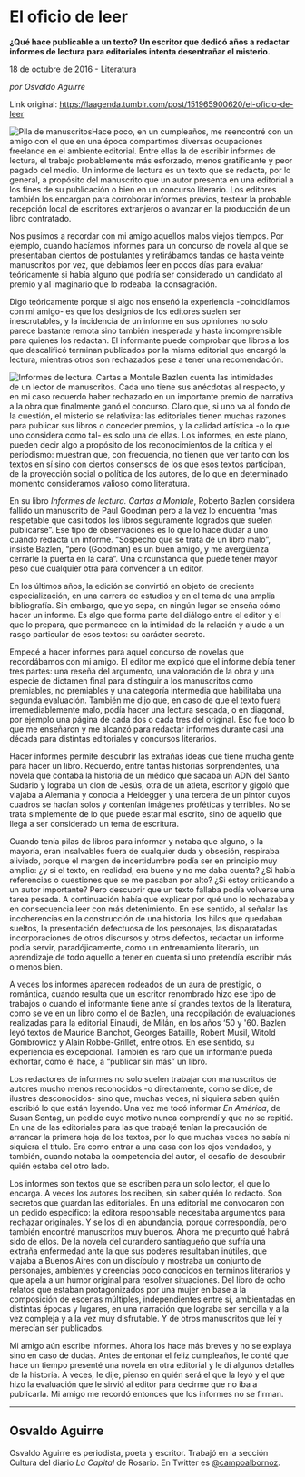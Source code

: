 # El oficio de leer

**¿Qué hace publicable a un texto? Un escritor que dedicó años a redactar informes de lectura para editoriales intenta desentrañar el misterio.**

18 de octubre de 2016 - Literatura

_por Osvaldo Aguirre_

Link original: https://laagenda.tumblr.com/post/151965900620/el-oficio-de-leer

![Pila de manuscritos](https://64.media.tumblr.com/8e3f9c7ec952937c8389c55bcf0ec9a3/tumblr_inline_pjzwkllVkO1t6q87u_500.jpg)Hace poco, en un cumpleaños, me reencontré con un amigo con el que en una época compartimos diversas ocupaciones freelance en el ambiente editorial. Entre ellas la de escribir informes de lectura, el trabajo probablemente más esforzado, menos gratificante y peor pagado del medio. Un informe de lectura es un texto que se redacta, por lo general, a propósito del manuscrito que un autor presenta en una editorial a los fines de su publicación o bien en un concurso literario. Los editores también los encargan para corroborar informes previos, testear la probable recepción local de escritores extranjeros o avanzar en la producción de un libro contratado.

Nos pusimos a recordar con mi amigo aquellos malos viejos tiempos. Por ejemplo, cuando hacíamos informes para un concurso de novela al que se presentaban cientos de postulantes y retirábamos tandas de hasta veinte manuscritos por vez, que debíamos leer en pocos días para evaluar teóricamente si había alguno que podría ser considerado un candidato al premio y al imaginario que lo rodeaba: la consagración.

Digo teóricamente porque si algo nos enseñó la experiencia -coincidíamos con mi amigo- es que los designios de los editores suelen ser inescrutables, y la incidencia de un informe en sus opiniones no solo parece bastante remota sino también inesperada y hasta incomprensible para quienes los redactan. El informante puede comprobar que libros a los que descalificó terminan publicados por la misma editorial que encargó la lectura, mientras otros son rechazados pese a tener una recomendación.

![Informes de lectura. Cartas a Montale](https://64.media.tumblr.com/fb93159e662f16c1cdc15006d537908d/tumblr_inline_pjzwkmwFg91t6q87u_400.jpg) Bazlen cuenta las intimidades  
de un lector de manuscritos. Cada uno tiene sus anécdotas al respecto, y en mi caso recuerdo haber rechazado en un importante premio de narrativa a la obra que finalmente ganó el concurso. Claro que, si uno va al fondo de la cuestión, el misterio se relativiza: las editoriales tienen muchas razones para publicar sus libros o conceder premios, y la calidad artística -o lo que uno considera como tal- es solo una de ellas. Los informes, en este plano, pueden decir algo a propósito de los reconocimientos de la crítica y el periodismo: muestran que, con frecuencia, no tienen que ver tanto con los textos en sí sino con ciertos consensos de los que esos textos participan, de la proyección social o política de los autores, de lo que en determinado momento consideramos valioso como literatura.

En su libro *Informes de lectura. Cartas a Montale*, Roberto Bazlen considera fallido un manuscrito de Paul Goodman pero a la vez lo encuentra “más respetable que casi todos los libros seguramente logrados que suelen publicarse”. Ese tipo de observaciones es lo que lo hace dudar a uno cuando redacta un informe. “Sospecho que se trata de un libro malo”, insiste Bazlen, “pero (Goodman) es un buen amigo, y me avergüenza cerrarle la puerta en la cara”. Una circunstancia que puede tener mayor peso que cualquier otra para convencer a un editor.

En los últimos años, la edición se convirtió en objeto de creciente especialización, en una carrera de estudios y en el tema de una amplia bibliografía. Sin embargo, que yo sepa, en ningún lugar se enseña cómo hacer un informe. Es algo que forma parte del diálogo entre el editor y el que lo prepara, que permanece en la intimidad de la relación y alude a un rasgo particular de esos textos: su carácter secreto.

Empecé a hacer informes para aquel concurso de novelas que recordábamos con mi amigo. El editor me explicó que el informe debía tener tres partes: una reseña del argumento, una valoración de la obra y una especie de dictamen final para distinguir a los manuscritos como premiables, no premiables y una categoría intermedia que habilitaba una segunda evaluación. También me dijo que, en caso de que el texto fuera irremediablemente malo, podía hacer una lectura sesgada, o en diagonal, por ejemplo una página de cada dos o cada tres del original. Eso fue todo lo que me enseñaron y me alcanzó para redactar informes durante casi una década para distintas editoriales y concursos literarios.

Hacer informes permite descubrir las extrañas ideas que tiene mucha gente para hacer un libro. Recuerdo, entre tantas historias sorprendentes, una novela que contaba la historia de un médico que sacaba un ADN del Santo Sudario y lograba un clon de Jesús, otra de un atleta, escritor y gigoló que viajaba a Alemania y conocía a Heidegger y una tercera de un pintor cuyos cuadros se hacían solos y contenían imágenes proféticas y terribles. No se trata simplemente de lo que puede estar mal escrito, sino de aquello que llega a ser considerado un tema de escritura.

Cuando tenía pilas de libros para informar y notaba que alguno, o la mayoría, eran insalvables fuera de cualquier duda y obsesión, respiraba aliviado, porque el margen de incertidumbre podía ser en principio muy amplio: ¿y si el texto, en realidad, era bueno y no me daba cuenta? ¿Si había referencias o cuestiones que se me pasaban por alto? ¿Si estoy criticando a un autor importante? Pero descubrir que un texto fallaba podía volverse una tarea pesada. A continuación había que explicar por qué uno lo rechazaba y en consecuencia leer con más detenimiento. En ese sentido, al señalar las incoherencias en la construcción de una historia, los hilos que quedaban sueltos, la presentación defectuosa de los personajes, las disparatadas incorporaciones de otros discursos y otros defectos, redactar un informe podía servir, paradójicamente, como un entrenamiento literario, un aprendizaje de todo aquello a tener en cuenta si uno pretendía escribir más o menos bien.

A veces los informes aparecen rodeados de un aura de prestigio, o romántica, cuando resulta que un escritor renombrado hizo ese tipo de trabajos o cuando el informante tiene ante sí grandes textos de la literatura, como se ve en un libro como el de Bazlen, una recopilación de evaluaciones realizadas para la editorial Einaudi, de Milán, en los años ‘50 y '60. Bazlen leyó textos de Maurice Blanchot, Georges Bataille, Robert Musil, Witold Gombrowicz y Alain Robbe-Grillet, entre otros. En ese sentido, su experiencia es excepcional. También es raro que un informante pueda exhortar, como él hace, a “publicar sin más” un libro.

Los redactores de informes no solo suelen trabajar con manuscritos de autores mucho menos reconocidos -o directamente, como se dice, de ilustres desconocidos- sino que, muchas veces, ni siquiera saben quién escribió lo que están leyendo. Una vez me tocó informar *En América*, de Susan Sontag, un pedido cuyo motivo nunca comprendí y que no se repitió. En una de las editoriales para las que trabajé tenían la precaución de arrancar la primera hoja de los textos, por lo que muchas veces no sabía ni siquiera el título. Era como entrar a una casa con los ojos vendados, y también, cuando notaba la competencia del autor, el desafío de descubrir quién estaba del otro lado.

Los informes son textos que se escriben para un solo lector, el que lo encarga. A veces los autores los reciben, sin saber quién lo redactó. Son secretos que guardan las editoriales. En una editorial me convocaron con un pedido específico: la editora responsable necesitaba argumentos para rechazar originales. Y se los di en abundancia, porque correspondía, pero también encontré manuscritos muy buenos. Ahora me pregunto qué habrá sido de ellos. De la novela del curandero santiagueño que sufría una extraña enfermedad ante la que sus poderes resultaban inútiles, que viajaba a Buenos Aires con un discípulo y mostraba un conjunto de personajes, ambientes y creencias poco conocidos en términos literarios y que apela a un humor original para resolver situaciones. Del libro de ocho relatos que estaban protagonizados por una mujer en base a la composición de escenas múltiples, independientes entre sí, ambientadas en distintas épocas y lugares, en una narración que lograba ser sencilla y a la vez compleja y a la vez muy disfrutable. Y de otros manuscritos que leí y merecían ser publicados.

Mi amigo aún escribe informes. Ahora los hace más breves y no se explaya sino en caso de dudas. Antes de entonar el feliz cumpleaños, le conté que hace un tiempo presenté una novela en otra editorial y le di algunos detalles de la historia. A veces, le dije, pienso en quién será el que la leyó y el que hizo la evaluación que le sirvió al editor para decirme que no iba a publicarla. Mi amigo me recordó entonces que los informes no se firman.

  




---

 Osvaldo Aguirre
----------------

 Osvaldo Aguirre es periodista, poeta y escritor. Trabajó en la sección Cultura del diario *La Capital* de Rosario. En Twitter es [@campoalbornoz](https://twitter.com/campoalbornoz). 

